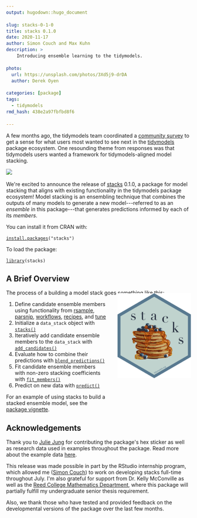 ```yaml
---
output: hugodown::hugo_document

slug: stacks-0-1-0
title: stacks 0.1.0
date: 2020-11-17
author: Simon Couch and Max Kuhn
description: >
    Introducing ensemble learning to the tidymodels.

photo:
  url: https://unsplash.com/photos/3Xd5j9-drDA
  author: Derek Oyen

categories: [package] 
tags:
  - tidymodels
rmd_hash: 438e2a97fbfbd8f6

---
```


A few months ago, the tidymodels team coordinated a [community survey](https://connect.rstudioservices.com/tidymodels-priorities-survey/README.html) to get a sense for what users most wanted to see next in the [tidymodels](https://www.tidymodels.org/) package ecosystem. One resounding theme from responses was that tidymodels users wanted a framework for tidymodels-aligned model stacking.

![](https://education.rstudio.com/blog/2020/06/tidymodels-internship/priorities.png)

We're excited to announce the release of [stacks](https://stacks.tidymodels.org) 0.1.0, a package for model stacking that aligns with existing functionality in the tidymodels package ecosystem! Model stacking is an ensembling technique that combines the outputs of many models to generate a new model---referred to as an *ensemble* in this package---that generates predictions informed by each of its *members*.

You can install it from CRAN with:

<div class="highlight">

<pre class='chroma'><code class='language-r' data-lang='r'><span class='nf'><a href='https://rdrr.io/r/utils/install.packages.html'>install.packages</a></span>(<span class='s'>"stacks"</span>)
</code></pre>

</div>

To load the package:

<div class="highlight">

<pre class='chroma'><code class='language-r' data-lang='r'><span class='nf'><a href='https://rdrr.io/r/base/library.html'>library</a></span>(<span class='k'>stacks</span>)
</code></pre>

</div>

A Brief Overview
----------------

The process of a building a model stack goes something like this:

<div style="float:right;position: relative; top: -35px; width: 200px; padding-left: 30px; padding-bottom: 10px;">

![](https://github.com/tidymodels/stacks/raw/main/man/figures/logo.png)

</div>

1.  Define candidate ensemble members using functionality from [rsample](https://rsample.tidymodels.org/), [parsnip](https://parsnip.tidymodels.org/), [workflows](https://workflows.tidymodels.org/), [recipes](https://recipes.tidymodels.org/), and [tune](http://tune.tidymodels.org/)
2.  Initialize a `data_stack` object with [`stacks()`](https://stacks.tidymodels.org/reference/stacks.html)  
3.  Iteratively add candidate ensemble members to the `data_stack` with [`add_candidates()`](https://stacks.tidymodels.org/reference/add_candidates.html)  
4.  Evaluate how to combine their predictions with [`blend_predictions()`](https://stacks.tidymodels.org/reference/blend_predictions.html)  
5.  Fit candidate ensemble members with non-zero stacking coefficients with [`fit_members()`](https://stacks.tidymodels.org/reference/fit_members.html)  
6.  Predict on new data with [`predict()`](https://stacks.tidymodels.org/reference/predict.model_stack.html)

For an example of using stacks to build a stacked ensemble model, see the [package vignette](https://stacks.tidymodels.org/articles/basics.html).

Acknowledgements
----------------

Thank you to [Julie Jung](https://www.jungjulie.com/) for contributing the package's hex sticker as well as research data used in examples throughout the package. Read more about the example data [here](https://stacks.tidymodels.org/reference/tree_frogs.html).

This release was made possible in part by the RStudio internship program, which allowed me ([Simon Couch](https://twitter.com/simonpcouch)) to work on developing stacks full-time throughout July. I'm also grateful for support from Dr. Kelly McConville as well as the [Reed College Mathematics Department](https://www.reed.edu/math/), where this package will partially fulfill my undergraduate senior thesis requirement.

Also, we thank those who have tested and provided feedback on the developmental versions of the package over the last few months.

